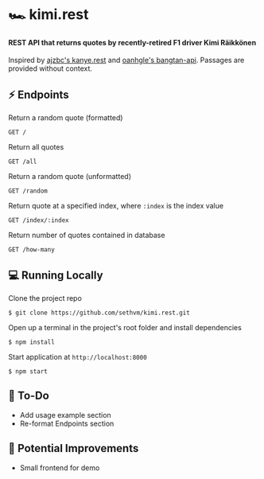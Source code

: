 # 🏎️ kimi.rest
#### REST API that returns quotes by recently-retired F1 driver Kimi Räikkönen

Inspired by [ajzbc's kanye.rest](https://github.com/ajzbc/kanye.rest) and [oanhgle's bangtan-api](https://github.com/oanhgle/bangtan-api). Passages are provided without context.


## :zap: Endpoints
Return a random quote (formatted)
```
GET /
```
Return all quotes
```
GET /all
```
Return a random quote (unformatted)
```
GET /random
```
Return quote at a specified index, where `:index` is the index value
```
GET /index/:index
```
Return number of quotes contained in database
```
GET /how-many
```

## :computer: Running Locally
Clone the project repo
```
$ git clone https://github.com/sethvm/kimi.rest.git
```
Open up a terminal in the project's root folder and install dependencies
```
$ npm install
```
Start application at `http://localhost:8000`
```
$ npm start
```

## :memo: To-Do
 - Add usage example section
 - Re-format Endpoints section

## :star2: Potential Improvements
 - Small frontend for demo
